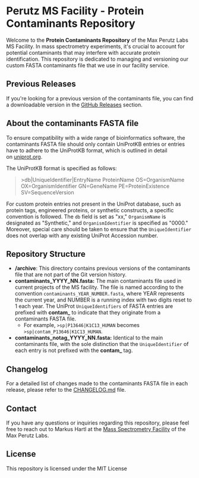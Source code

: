 # Perutz MS Facility - Protein Contaminants Repository

Welcome to the **Protein Contaminants Repository** of the Max Perutz Labs MS Facility. In mass spectrometry experiments, it's crucial to account for potential contaminants that may interfere with accurate protein identification. This repository is dedicated to managing and versioning our custom FASTA contaminants file that we use in our facility service.

## Previous Releases

If you're looking for a previous version of the contaminants file, you can find a downloadable version in the [GitHub Releases](https://github.com/maxperutzlabs-ms/perutz-ms-contaminants/releases) section.


## About the contaminants FASTA file

To ensure compatibility with a wide range of bioinformatics software, the contaminants FASTA file should only contain UniProtKB entries or entries have to adhere to the UniProtKB format, which is outlined in detail on [uniprot.org](https://www.uniprot.org/help/fasta-headers).

The UniProtKB format is specified as follows:

> \>db|UniqueIdentifier|EntryName ProteinName OS=OrganismName OX=OrganismIdentifier GN=GeneName PE=ProteinExistence SV=SequenceVersion

For custom protein entries not present in the UniProt database, such as protein tags, engineered proteins, or synthetic constructs, a specific convention is followed. The `db` field is set as "xx," `OrganismName` is designated as "Synthetic," and `OrganismIdentifier` is specified as "0000." Moreover, special care should be taken to ensure that the `UniqueIdentifier` does not overlap with any existing UniProt Accession number.

## Repository Structure

- **/archive**: This directory contains previous versions of the contaminants file that are not part of the Git version history.
- **contaminants_YYYY_NN.fasta:** The main contaminants file used in current projects of the MS facility. The file is named according to the convention `contaminants_YEAR_NUMBER.fasta`, where YEAR represents the current year, and NUMBER is a running index with two digits reset to 1 each year. The UniProt `UniqueIdentifiers` of FASTA entries are prefixed with **contam_** to indicate that they originate from a contaminants FASTA file.
    - For example, `>sp|P13646|K1C13_HUMAN` becomes `>sp|contam_P13646|K1C13_HUMAN`.
- **contaminants_notag_YYYY_NN.fasta:** Identical to the main contaminants file, with the sole distinction that the `UniqueIdentifier` of each entry is not prefixed with the **contam_** tag.

## Changelog

For a detailed list of changes made to the contaminants FASTA file in each release, please refer to the [CHANGELOG.md](CHANGELOG.md) file.

## Contact

If you have any questions or inquiries regarding this repository, please feel free to reach out to Markus Hartl at the [Mass Spectrometry Facility](https://www.maxperutzlabs.ac.at/research/facilities/mass-spectrometry-facility) of the Max Perutz Labs.

## License

This repository is licensed under the MIT License
